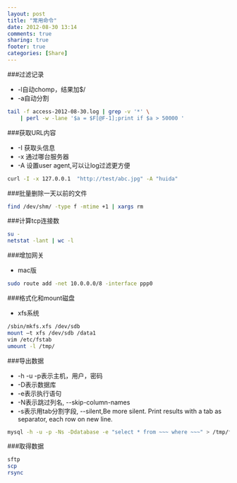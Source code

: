 ```yaml
---
layout: post
title: "常用命令"
date: 2012-08-30 13:14
comments: true
sharing: true
footer: true
categories: [Share]
---
```


###过滤记录

+ -l自动chomp，结果加$/
+ -a自动分割

```bash
tail -f access-2012-08-30.log | grep -v '*' \ 
    | perl -w -lane '$a = $F[@F-1];print if $a > 50000 '

```

###获取URL内容
+ -I 获取头信息
+ -x 通过哪台服务器
+ -A 设置user agent,可以让log过滤更方便

```bash
curl -I -x 127.0.0.1  "http://test/abc.jpg" -A "huida"
```

###批量删除一天以前的文件

```bash
find /dev/shm/ -type f -mtime +1 | xargs rm
```

###计算tcp连接数

```bash
su -
netstat -lant | wc -l
```


###增加网关
+ mac版

```bash
sudo route add -net 10.0.0.0/8 -interface ppp0
```

###格式化和mount磁盘
+ xfs系统

```bash
/sbin/mkfs.xfs /dev/sdb
mount –t xfs /dev/sdb /data1
vim /etc/fstab
umount -l /tmp/
```

###导出数据
+ -h -u -p表示主机，用户，密码
+ -D表示数据库
+ -e表示执行语句
+ -N表示跳过列名, --skip-column-names
+ -s表示用tab分割字段, --silent,Be more silent. Print results with a tab as separator, each row on new line.

```bash
mysql -h -u -p -Ns -Ddatabase -e "select * from ~~~ where ~~~" > /tmp/fid
```


###取得数据

```bash
sftp
scp
rsync
```
